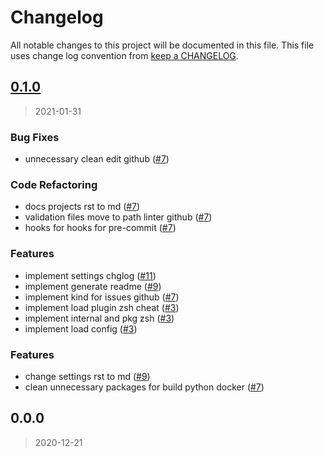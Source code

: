 # Changelog

All notable changes to this project will be documented in this file. This file uses change log convention from [keep a CHANGELOG](http://keepachangelog.com/en/0.3.0/).


<a name="0.1.0"></a>
## [0.1.0](https://github.com/hadenlabs/zsh-cheat/compare/0.0.0...0.1.0)

> 2021-01-31

### Bug Fixes

* unnecessary clean edit github ([#7](https://github.com/hadenlabs/zsh-cheat/issues/7))

### Code Refactoring

* docs projects rst to md ([#7](https://github.com/hadenlabs/zsh-cheat/issues/7))
* validation files move to path linter github ([#7](https://github.com/hadenlabs/zsh-cheat/issues/7))
* hooks for hooks for pre-commit ([#7](https://github.com/hadenlabs/zsh-cheat/issues/7))

### Features

* implement settings chglog ([#11](https://github.com/hadenlabs/zsh-cheat/issues/11))
* implement generate readme ([#9](https://github.com/hadenlabs/zsh-cheat/issues/9))
* implement kind for issues github ([#7](https://github.com/hadenlabs/zsh-cheat/issues/7))
* implement load plugin zsh cheat ([#3](https://github.com/hadenlabs/zsh-cheat/issues/3))
* implement internal and pkg zsh ([#3](https://github.com/hadenlabs/zsh-cheat/issues/3))
* implement load config ([#3](https://github.com/hadenlabs/zsh-cheat/issues/3))

### Features

* change settings rst to md ([#9](https://github.com/hadenlabs/zsh-cheat/issues/9))
* clean unnecessary packages for build python docker ([#7](https://github.com/hadenlabs/zsh-cheat/issues/7))


<a name="0.0.0"></a>
## 0.0.0

> 2020-12-21

